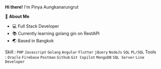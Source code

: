 **Hi there!** I'm Pinya Aungkanarungrut

🚀 **About Me**
- :computer: Full Stack Developer
- 📚 Currently learning golang gin on RestAPI 
- 🌏 Based in Bangkok
  


Skill : `PHP` `Javascript` `Golang` `Angular` `Flutter` `jQuery` `NodeJs` `SQL` `PL/SQL`
Tools : `Oracle` `Firebase` `Postman` `Github` `Git Copilot` `MongoDB` `SQL Server` `Line Developer`
